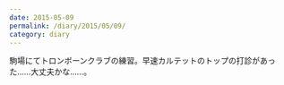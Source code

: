 ```yaml
---
date: 2015-05-09
permalink: /diary/2015/05/09/
category: diary
---
```


駒場にてトロンボーンクラブの練習。早速カルテットのトップの打診があった……大丈夫かな……。